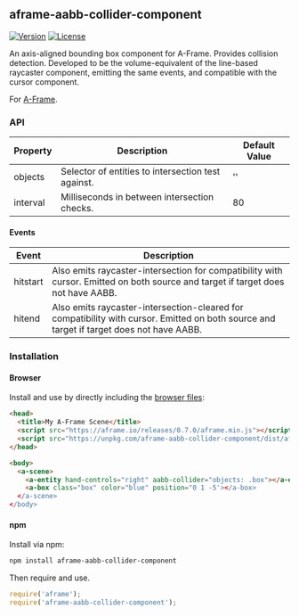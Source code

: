 ## aframe-aabb-collider-component

[![Version](http://img.shields.io/npm/v/aframe-aabb-collider-component.svg?style=flat-square)](https://npmjs.org/package/aframe-aabb-collider-component)
[![License](http://img.shields.io/npm/l/aframe-aabb-collider-component.svg?style=flat-square)](https://npmjs.org/package/aframe-aabb-collider-component)

An axis-aligned bounding box component for A-Frame. Provides collision
detection. Developed to be the volume-equivalent of the line-based raycaster
component, emitting the same events, and compatible with the cursor component.

For [A-Frame](https://aframe.io).

### API

| Property | Description                                        | Default Value |
| -------- | -----------                                        | ------------- |
| objects  | Selector of entities to intersection test against. | ''            |
| interval | Milliseconds in between intersection checks.       | 80            |

#### Events

| Event    | Description                                                                                                                              |
| -----    | -----------                                                                                                                              |
| hitstart | Also emits raycaster-intersection for compatibility with cursor. Emitted on both source and target if target does not have AABB.         |
| hitend   | Also emits raycaster-intersection-cleared for compatibility with cursor. Emitted on both source and target if target does not have AABB. |

### Installation

#### Browser

Install and use by directly including the [browser files](dist):

```html
<head>
  <title>My A-Frame Scene</title>
  <script src="https://aframe.io/releases/0.7.0/aframe.min.js"></script>
  <script src="https://unpkg.com/aframe-aabb-collider-component/dist/aframe-aabb-collider-component.min.js"></script>
</head>

<body>
  <a-scene>
    <a-entity hand-controls="right" aabb-collider="objects: .box"></a-entity>
    <a-box class="box" color="blue" position="0 1 -5'></a-box>
  </a-scene>
</body>
```

#### npm

Install via npm:

```bash
npm install aframe-aabb-collider-component
```

Then require and use.

```js
require('aframe');
require('aframe-aabb-collider-component');
```
